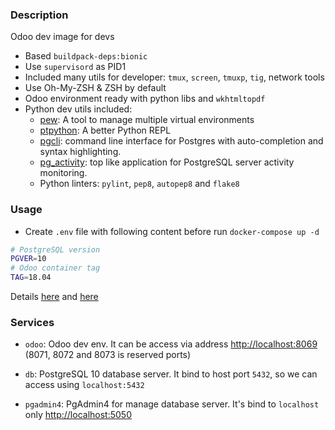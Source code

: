 ### Description

Odoo dev image for devs

- Based `buildpack-deps:bionic`
- Use `supervisord` as PID1
- Included many utils for developer: `tmux`, `screen`, `tmuxp`, `tig`, network tools
- Use Oh-My-ZSH & ZSH by default
- Odoo environment ready with python libs and `wkhtmltopdf`
- Python dev utils included:
    + [pew](https://github.com/berdario/pew):  A tool to manage multiple virtual environments
    + [ptpython](https://github.com/jonathanslenders/ptpython): A better Python REPL
    + [pgcli](http://pgcli.com/): command line interface for Postgres with auto-completion and syntax highlighting.
    + [pg_activity](https://github.com/julmon/pg_activity): top like application for PostgreSQL server activity monitoring.
    + Python linters: `pylint`, `pep8`, `autopep8` and `flake8`

### Usage

- Create `.env` file with following content before run `docker-compose up -d`

```bash
# PostgreSQL version
PGVER=10
# Odoo container tag
TAG=18.04
```

Details [here](https://docs.docker.com/compose/environment-variables/) and [here](https://docs.docker.com/compose/compose-file/#variable-substitution)


### Services

- `odoo`: Odoo dev env. It can be access via address [http://localhost:8069](http://localhost:8069) (8071, 8072 and 8073 is reserved ports)

- `db`: PostgreSQL 10 database server. It bind to host port `5432`, so we can access using `localhost:5432`

- `pgadmin4`: PgAdmin4 for manage database server. It's bind to `localhost` only [http://localhost:5050](http://localhost:5050)

